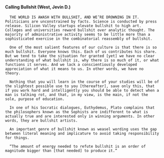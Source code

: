 #### Calling Bullshit (West, Jevin D.)
      THE WORLD IS AWASH WITH BULLSHIT, AND WE’RE DROWNING IN IT. Politicians are unconstrained by facts. Science is conducted by press release. Silicon Valley startups elevate bullshit to high art. Colleges and universities reward bullshit over analytic thought. The majority of administrative activity seems to be little more than a sophisticated exercise in the combinatorial reassembly of bullshit.

      One of the most salient features of our culture is that there is so much bullshit. Everyone knows this. Each of us contributes his share. But we tend to take the situation for granted [yet] we have no clear understanding of what bullshit is, why there is so much of it, or what functions it serves. And we lack a conscientiously developed appreciation of what it means to us. In other words, we have no theory.

      Nothing that you will learn in the course of your studies will be of the slightest possible use to you [thereafter], save only this, that if you work hard and intelligently you should be able to detect when a man is talking rot, and that, in my view, is the main, if not the sole, purpose of education.

      In one of his Socratic dialogues, Euthydemus, Plato complains that the philosophers known as the Sophists are indifferent to what is actually true and are interested only in winning arguments. In other words, they are bullshit artists.

      An important genre of bullshit known as weasel wording uses the gap between literal meaning and implicature to avoid taking responsibility for things.

      “The amount of energy needed to refute bullshit is an order of magnitude bigger than [that needed] to produce it.”

